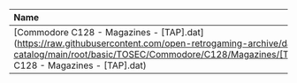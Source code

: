 |Name|Size|
|:---|---:|
|[Commodore C128 - Magazines - [TAP].dat](https://raw.githubusercontent.com/open-retrogaming-archive/dat-catalog/main/root/basic/TOSEC/Commodore/C128/Magazines/[TAP]/Commodore C128 - Magazines - [TAP].dat)|908|
